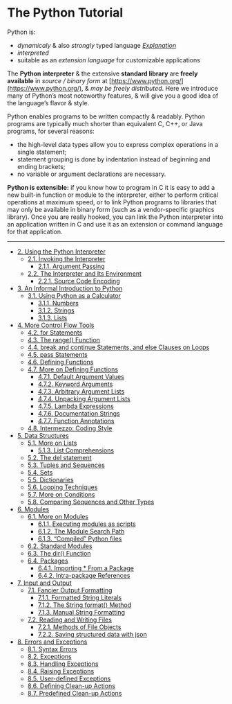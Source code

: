# The Python Tutorial

Python is:
-  _dynamicaly_ & also _strongly_ typed language [_Explanation_](https://wiki.python.org/moin/Why%20is%20Python%20a%20dynamic%20language%20and%20also%20a%20strongly%20typed%20language)
- _interpreted_
- suitable as an _extension language_ for customizable applications

The **Python interpreter** & the extensive **standard library** are **freely available** in _source / binary form_ at [https://www.python.org/](https://www.python.org/), & _may be freely distributed_. Here we introduce many of Python’s most noteworthy features, & will give you a good idea of the language’s flavor & style.

Python enables programs to be written compactly & readably. Python programs are typically much shorter than equivalent C, C++, or Java programs, for several reasons:
 - the high-level data types allow you to express complex operations in a single statement;
 - statement grouping is done by indentation instead of beginning and ending brackets;
 - no variable or argument declarations are necessary.

**Python is extensible:** if you know how to program in C it is easy to add a new built-in function or module to the interpreter, either to perform critical operations at maximum speed, or to link Python programs to libraries that may only be available in binary form (such as a vendor-specific graphics library). Once you are really hooked, you can link the Python interpreter into an application written in C and use it as an extension or command language for that application.


---


* [2. Using the Python Interpreter](./02_Using_the_Python_Interpreter.md#2)
  * [2.1. Invoking the Interpreter](./02_Using_the_Python_Interpreter.md#2_1)
    * [2.1.1. Argument Passing](./02_Using_the_Python_Interpreter.md#2_1_1)
  * [2.2. The Interpreter and Its Environment](./02_Using_the_Python_Interpreter.md#2_2)
    * [2.2.1. Source Code Encoding](./02_Using_the_Python_Interpreter.md#2_2_1)
* [3. An Informal Introduction to Python](./03_An_Informal_Introduction_to_Python.md#3)
  * [3.1. Using Python as a Calculator](./03_An_Informal_Introduction_to_Python.md#3_1)
    * [3.1.1. Numbers](./03_An_Informal_Introduction_to_Python.md#3_1_1)
    * [3.1.2. Strings](./03_An_Informal_Introduction_to_Python.md#3_1_2)
    * [3.1.3. Lists](./03_An_Informal_Introduction_to_Python.md#3_1_3)
* [4. More Control Flow Tools](./04_More_Control_Flow_Tools.md#4)
  * [4.2. for Statements](./04_More_Control_Flow_Tools.md#4_2)
  * [4.3. The range() Function](./04_More_Control_Flow_Tools.md#4_3)
  * [4.4. break and continue Statements, and else Clauses on Loops](./04_More_Control_Flow_Tools.md#4_4)
  * [4.5. pass Statements](./04_More_Control_Flow_Tools.md#4_5)
  * [4.6. Defining Functions](./04_More_Control_Flow_Tools.md#4_6)
  * [4.7. More on Defining Functions](./04_More_Control_Flow_Tools.md#4_7)
    * [4.7.1. Default Argument Values](./04_More_Control_Flow_Tools.md#4_7_1)
    * [4.7.2. Keyword Arguments](./04_More_Control_Flow_Tools.md#4_7_2)
    * [4.7.3. Arbitrary Argument Lists](./04_More_Control_Flow_Tools.md#4_7_3)
    * [4.7.4. Unpacking Argument Lists](./04_More_Control_Flow_Tools.md#4_7_4)
    * [4.7.5. Lambda Expressions](./04_More_Control_Flow_Tools.md#4_7_5)
    * [4.7.6. Documentation Strings](./04_More_Control_Flow_Tools.md#4_7_6)
    * [4.7.7. Function Annotations](./04_More_Control_Flow_Tools.md#4_7_7)
  * [4.8. Intermezzo: Coding Style](./04_More_Control_Flow_Tools.md#4_8)
* [5. Data Structures](./05_Data_Structures.md#5)
  * [5.1. More on Lists](./05_Data_Structures.md#5_1)
    * [5.1.3. List Comprehensions](./05_Data_Structures.md#5_1_3)
  * [5.2. The del statement](./05_Data_Structures.md#5_2)
  * [5.3. Tuples and Sequences](./05_Data_Structures.md#5_3)
  * [5.4. Sets](./05_Data_Structures.md#5_4)
  * [5.5. Dictionaries](./05_Data_Structures.md#5_5)
  * [5.6. Looping Techniques](./05_Data_Structures.md#5_6)
  * [5.7. More on Conditions](./05_Data_Structures.md#5_7)
  * [5.8. Comparing Sequences and Other Types](./05_Data_Structures.md#5_8)
* [6. Modules](./06_Modules.md#6)
  * [6.1. More on Modules](./06_Modules.md#6_1)
    * [6.1.1. Executing modules as scripts](./06_Modules.md#6_1_1)
    * [6.1.2. The Module Search Path](./06_Modules.md#6_1_2)
    * [6.1.3. “Compiled” Python files](./06_Modules.md#6_1_3)
  * [6.2. Standard Modules](./06_Modules.md#6_2)
  * [6.3. The dir() Function](./06_Modules.md#6_3)
  * [6.4. Packages](./06_Modules.md#6_4)
    * [6.4.1. Importing * From a Package](./06_Modules.md#6_4_1)
    * [6.4.2. Intra-package References](./06_Modules.md#6_4_2)
* [7. Input and Output](./07_Input_and_Output.md#7)
  * [7.1. Fancier Output Formatting](./07_Input_and_Output.md#7_1)
    * [7.1.1. Formatted String Literals](./07_Input_and_Output.md#7_1_1)
    * [7.1.2. The String format() Method](./07_Input_and_Output.md#7_1_2)
    * [7.1.3. Manual String Formatting](./07_Input_and_Output.md#7_1_3)
  * [7.2. Reading and Writing Files](./07_Input_and_Output.md#7_2)
    * [7.2.1. Methods of File Objects](./07_Input_and_Output.md#7_2_1)
    * [7.2.2. Saving structured data with json](./07_Input_and_Output.md#7_2_2)
* [8. Errors and Exceptions](./08_Errors_and_Exceptions.md#8)
  * [8.1. Syntax Errors](./08_Errors_and_Exceptions.md#8_1)
  * [8.2. Exceptions](./08_Errors_and_Exceptions.md#8_2)
  * [8.3. Handling Exceptions](./08_Errors_and_Exceptions.md#8_3)
  * [8.4. Raising Exceptions](./08_Errors_and_Exceptions.md#8_4)
  * [8.5. User-defined Exceptions](./08_Errors_and_Exceptions.md#8_5)
  * [8.6. Defining Clean-up Actions](./08_Errors_and_Exceptions.md#8_6)
  * [8.7. Predefined Clean-up Actions](./08_Errors_and_Exceptions.md#8_7)

